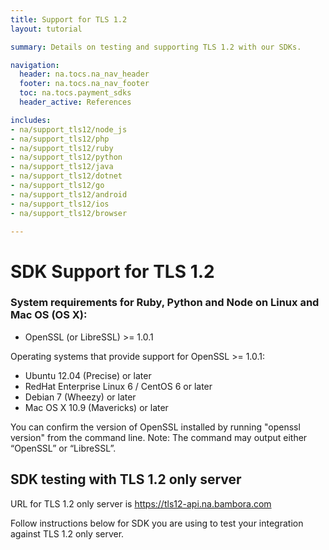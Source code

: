 ```yaml
---
title: Support for TLS 1.2
layout: tutorial

summary: Details on testing and supporting TLS 1.2 with our SDKs.

navigation:
  header: na.tocs.na_nav_header
  footer: na.tocs.na_nav_footer
  toc: na.tocs.payment_sdks
  header_active: References

includes:
- na/support_tls12/node_js
- na/support_tls12/php
- na/support_tls12/ruby
- na/support_tls12/python
- na/support_tls12/java
- na/support_tls12/dotnet
- na/support_tls12/go
- na/support_tls12/android
- na/support_tls12/ios
- na/support_tls12/browser

---
```


# SDK Support for TLS 1.2

### System requirements for Ruby, Python and Node on Linux and Mac OS (OS X):

* OpenSSL (or LibreSSL) >= 1.0.1

Operating systems that provide support for OpenSSL >= 1.0.1:

* Ubuntu 12.04 (Precise) or later
* RedHat Enterprise Linux 6 / CentOS 6 or later
* Debian 7 (Wheezy) or later
* Mac OS X 10.9 (Mavericks) or later

You can confirm the version of OpenSSL installed by running "openssl version" from the command line.  Note: The command may output either “OpenSSL” or “LibreSSL”.

## SDK testing with TLS 1.2 only server

URL for TLS 1.2 only server is https://tls12-api.na.bambora.com

Follow instructions below for SDK you are using to test your integration against TLS 1.2 only server.

